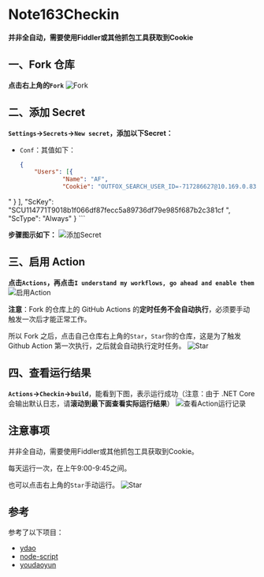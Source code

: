 # Note163Checkin

**并非全自动，需要使用Fiddler或其他抓包工具获取到Cookie**

## 一、Fork 仓库

**点击右上角的`Fork`**
![Fork](https://img.guoqianfan.com/note/2020/08/fork.png)

## 二、添加 Secret

**`Settings`->`Secrets`->`New secret`，添加以下Secret：**
- `Conf`：其值如下：
    ```json
    {
    	"Users": [{
    			"Name": "AF", 
    			"Cookie": "OUTFOX_SEARCH_USER_ID=-717286627@10.169.0.83; YNOTE_FORCE=true; YNOTE_SESS=v2|7w0Fz8xuQyqyOLkY0fq4ROM64zMRHUWRTuRMeynLgL0l5OfpZhLl50TB0feu0fTS0p40MPyOLPBRkGkMe4h4gZ0kY64YWhLg4R; YNOTE_LOGIN=1||1602049696186; JSESSIONID=aaaR3xaxzlhQxd09RhXtx
" 
    		}
    	],
    	"ScKey": "SCU114771T9018b1f066df87fecc5a89736df79e985f687b2c381cf
", 
    	"ScType": "Always" 
    }
    ```

**步骤图示如下：**
![添加Secret](https://img.guoqianfan.com/note/2020/08/添加secret.png)

## 三、启用 Action

**点击`Actions`，再点击`I understand my workflows, go ahead and enable them`**
![启用Action](https://img.guoqianfan.com/note/2020/08/启用action.png)

**注意**：Fork 的仓库上的 GitHub Actions 的**定时任务不会自动执行**，必须要手动触发一次后才能正常工作。

所以 Fork 之后，点击自己仓库右上角的`Star`，`Star`你的仓库，这是为了触发 Github Action 第一次执行，之后就会自动执行定时任务。
![Star](https://img.guoqianfan.com/note/2020/08/star.png)

## 四、查看运行结果

**`Actions`->`Checkin`->`build`**，能看到下图，表示运行成功（注意：由于 .NET Core会输出默认日志，请**滚动到最下面查看实际运行结果**）
![查看Action运行记录](https://img.guoqianfan.com/note/2020/08/查看action运行记录.png)

## 注意事项

并非全自动，需要使用Fiddler或其他抓包工具获取到Cookie。

每天运行一次，在上午9:00-9:45之间。

也可以点击右上角的`Star`手动运行。
![Star](https://img.guoqianfan.com/note/2020/08/star.png)

## 参考

参考了以下项目：
- [ydao](https://github.com/yygtboy/ydao/)
- [node-script](https://github.com/SunSeekerX/node-script)
- [youdaoyun](https://github.com/hezhizheng/youdaoyun)
